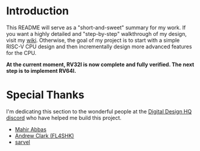 # Introduction

This README will serve as a "short-and-sweet" summary for my work. If you want a highly detailed and "step-by-step" walkthrough of my design, visit my [wiki](https://github.com/Dishoungh/cpu/wiki). Otherwise, the goal of my project is to start with a simple RISC-V CPU design and then incrementally design more advanced features for the CPU.<br>

**At the current moment, RV32I is now complete and fully verified. The next step is to implement RV64I.**

# Special Thanks

I'm dedicating this section to the wonderful people at the [Digital Design HQ discord](https://discord.gg/4YWKUryprY) who have helped me build this project.
- [Mahir Abbas](https://github.com/MahirAbbas)
- [Andrew Clark (FL4SHK)](https://github.com/fl4shk)
- [sarvel](https://sarvel.xyz/)